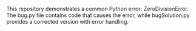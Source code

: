 This repository demonstrates a common Python error: ZeroDivisionError. The bug.py file contains code that causes the error, while bugSolution.py provides a corrected version with error handling.